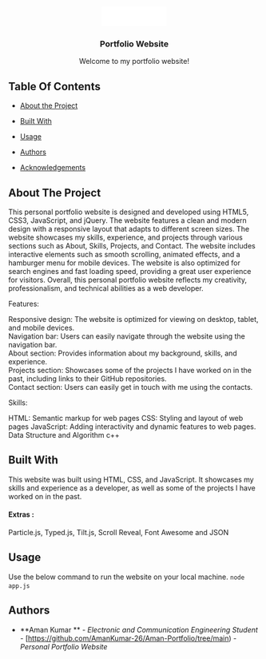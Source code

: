 


<br/>
<p align="center">
  <a href="https://github.com/amansingh1221/ReadME-Generator">
    <img src="./assets/images/aman-whiteontransparent.png" alt="Logo" width="130" height="38">
  </a>

  <h3 align="center">Portfolio Website</h3>

  <p align="center">
    Welcome to my portfolio website!
   
  </p>
</p>


## Table Of Contents

* [About the Project](#about-the-project)
* [Built With](#built-with)
* [Usage](#usage)

* [Authors](#authors)
* [Acknowledgements](#acknowledgements)

## About The Project



This personal portfolio website is designed and developed using HTML5, CSS3, JavaScript, and jQuery. The website features a clean and modern design with a responsive layout that adapts to different screen sizes. The website showcases my skills, experience, and projects through various sections such as About, Skills, Projects, and Contact. The website includes interactive elements such as smooth scrolling, animated effects, and a hamburger menu for mobile devices. The website is also optimized for search engines and fast loading speed, providing a great user experience for visitors. Overall, this personal portfolio website reflects my creativity, professionalism, and technical abilities as a web developer.

Features:

Responsive design: The website is optimized for viewing on desktop, tablet, and mobile devices.
<br/>
Navigation bar: Users can easily navigate through the website using the navigation bar.
<br/>About section: Provides information about my background, skills, and experience.
<br/>Projects section: Showcases some of the projects I have worked on in the past, including links to their GitHub repositories.
<br/>Contact section: Users can easily get in touch with me using the contacts.

Skills:

HTML: Semantic markup for web pages
CSS: Styling and layout of web pages
JavaScript: Adding interactivity and dynamic features to web pages.
Data Structure and Algorithm 
c++




## Built With

This website was built using HTML, CSS, and JavaScript. It showcases my skills and experience as a developer, as well as some of the projects I have worked on in the past.
#### Extras : 
Particle.js, Typed.js, Tilt.js, Scroll Reveal, Font Awesome and JSON

## Usage

Use the below command to run the website on your local machine.
```node app.js```




## Authors

* **Aman Kumar ** - *Electronic and Communication  Engineering Student* - [https://github.com/AmanKumar-26/Aman-Portfolio/tree/main) - *Personal Portfolio Website*
